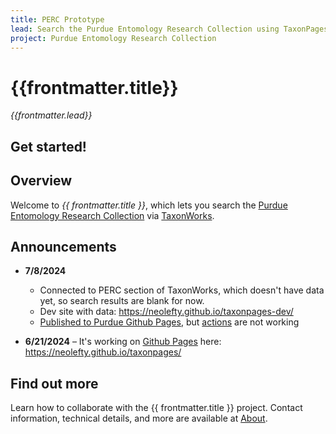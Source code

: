 ```yaml
---
title: PERC Prototype
lead: Search the Purdue Entomology Research Collection using TaxonPages
project: Purdue Entomology Research Collection
---
```

   
# {{frontmatter.title}}
_{{frontmatter.lead}}_

## Get started!
<autocomplete-otu class="w-80"/>

## Overview
Welcome to *{{ frontmatter.title }}*, which lets you search the [Purdue Entomology Research Collection](https://www.entm.purdue.edu/PERC/) via  [TaxonWorks](https://taxonworks.org).

## Announcements

* **7/8/2024**
   * Connected to PERC section of TaxonWorks, which doesn't have data yet, so search results are blank for now.
   * Dev site with data: https://neolefty.github.io/taxonpages-dev/
   * [Published to Purdue Github Pages](https://pages.github.itap.purdue.edu/wbbaker/taxonpages/), but [actions](https://docs.github.com/en/actions) are not working
  
* **6/21/2024** – It's working on [Github Pages](https://pages.github.com/) here: https://neolefty.github.io/taxonpages/

## Find out more
Learn how to collaborate with the {{ frontmatter.title }} project. Contact information, technical details, and more are available at [About](/about).
